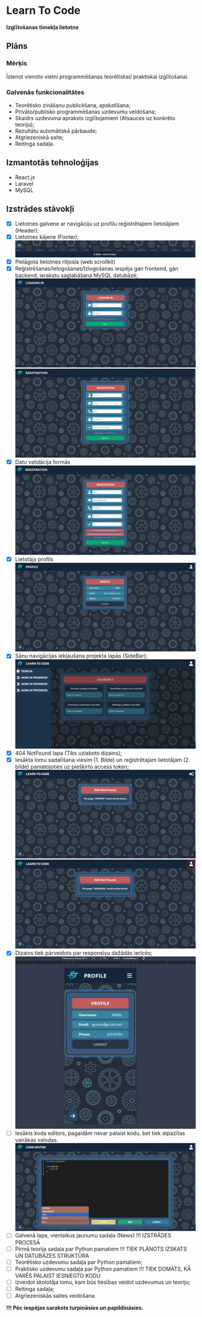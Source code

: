# Learn To Code

**Izglītošanas tīmekļa lietotne**

## Plāns

### Mērķis

Īstenot vienoto vietni programmēšanas teorētiskai/ praktiskai izglītošanai.

### Galvenās funkcionalitātes

- Teorētisko zināšanu publicēšana, apskatīšana;
- Privāto/publisko programmēšanas uzdevumu
veidošana;
- Skaidrs uzdevuma apraksts izglītojamiem (Atsauces uz konkrēto teoriju);
- Rezultātu automātiskā pārbaude;
- Atgriezeniskā saite;
- Reitinga sadaļa.

## Izmantotās tehnoloģijas

- React.js
- Laravel
- MySQL

## Izstrādes stāvokļi

- [x] Lietotnes galvene ar navigāciju uz profilu reģistrētajiem lietotājiem (Header);
- [x] Lietotnes kājene (Footer);
![image](/frontend/public/Footer.png)
- [x] Pielāgota lietotnes ritjosla (web scrollkit)
- [x] Reģistrēšanas/Ielogošanas/Izlogošanas iespēja gan frontend, gan backend, ierakstu saglabāšana MySQL datubāzē;
![image](/frontend/public/Login.png)
![image](/frontend/public/Signup.png)
- [x] Datu validācija formās
![image](/frontend/public/Validation.png)
- [x] Lietotāja profils
![image](/frontend/public/Profile.png)
- [x] Sānu navigācijas iekļaušana projekta lapās (SideBar);
![image](/frontend/public/Sidebar.png)
- [x] 404 NotFound lapa (Tiks uzlabots dizains);
- [x] Iesākta lomu sadalīšana viesim (1. Bilde) un reģistrētajam lietotājam (2. bilde) pamatojoties uz piešķirto access token;
![image](/frontend/public/404-notfound-unlogged.png)
![image](/frontend/public/404-logged.png)
- [x] Dizains tiek pārveidots par responsīvu dažādās ierīcēs;
![image](/frontend/public/Phoneview.png)
- [ ] Iesākts koda editors, pagaidām nevar palaist kodu, bet tiek atpazītas vairākas valodas.
![image](/frontend/public/Code-editor.png)
- [ ] Galvenā lapa, vienlaikus jaunumu sadaļa (News) !!! IZSTRĀDES PROCESĀ
- [ ] Pirmā teorija sadaļa par Python pamatiem !!! TIEK PLĀNOTS IZSKATS UN DATUBĀZES STRUKTŪRA
- [ ] Teorētisko uzdevumu sadaļa par Python pamatiem;
- [ ] Praktisko uzdevumu sadaļa par Python pamatiem !!! TIEK DOMĀTS, KĀ VARĒS PALAIST IESNIEGTO KODU
- [ ] Izveidot skolotāja lomu, kam būs tiesības veidot uzdevumus un teoriju;
- [ ] Reitinga sadaļa;
- [ ] Atgriezeniskās saites veidošana.

**!!! Pēc iespējas saraksts turpināsies un papildināsies.**


